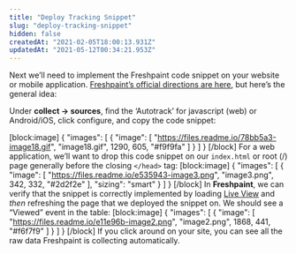 ```yaml
---
title: "Deploy Tracking Snippet"
slug: "deploy-tracking-snippet"
hidden: false
createdAt: "2021-02-05T18:00:13.931Z"
updatedAt: "2021-05-12T00:34:21.953Z"
---
```

Next we’ll need to implement the Freshpaint code snippet on your website or mobile application. [Freshpaint’s official directions are here](https://www.freshpaint.io/data-management/sources/javascript?utm_medium=blog&utm_source=mixpanel), but here’s the general idea:

Under **collect → sources**, find the ‘Autotrack’ for javascript (web) or Android/iOS, click configure, and copy the code snippet:

[block:image]
{
  "images": [
    {
      "image": [
        "https://files.readme.io/78bb5a3-image18.gif",
        "image18.gif",
        1290,
        605,
        "#f9f9fa"
      ]
    }
  ]
}
[/block]
For a web application, we’ll want to drop this code snippet on our `index.html` or root (/) page generally before the closing `</head>` tag: 
[block:image]
{
  "images": [
    {
      "image": [
        "https://files.readme.io/e535943-image3.png",
        "image3.png",
        342,
        332,
        "#2d2f2e"
      ],
      "sizing": "smart"
    }
  ]
}
[/block]
In **Freshpaint**, we can verify that the snippet is correctly implemented by loading [Live View](https://app.freshpaint.io/events/liveview?utm_medium=blog&utm_source=mixpanel) and *then* refreshing the page that we deployed the snippet on. We should see a “Viewed” event in the table:
[block:image]
{
  "images": [
    {
      "image": [
        "https://files.readme.io/e11e96b-image2.png",
        "image2.png",
        1868,
        441,
        "#f6f7f9"
      ]
    }
  ]
}
[/block]
If you click around on your site, you can see all the raw data Freshpaint is collecting automatically.